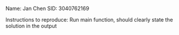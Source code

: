 Name: Jan Chen
SID: 3040762169

Instructions to reproduce: Run main function, should clearly state the solution in the output
